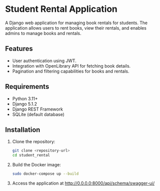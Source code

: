 # Student Rental Application

A Django web application for managing book rentals for students. The application allows users to rent books, view their rentals, and enables admins to manage books and rentals.

## Features

- User authentication using JWT.
- Integration with OpenLibrary API for fetching book details.
- Pagination and filtering capabilities for books and rentals.

## Requirements

- Python 3.11+
- Django 5.1.2
- Django REST Framework 
- SQLite (default database)

## Installation

1. Clone the repository:
   ```bash
   git clone <repository-url>
   cd student_rental

2. Build the Docker image:
   ```bash
   sudo docker-compose up --build 

3. Access the application at http://0.0.0.0:8000/api/schema/swagger-ui/

